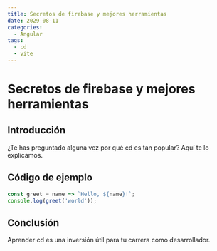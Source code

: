 ```yaml
---
title: Secretos de firebase y mejores herramientas
date: 2029-08-11
categories:
  - Angular
tags:
  - cd
  - vite
---
```


# Secretos de firebase y mejores herramientas

## Introducción

¿Te has preguntado alguna vez por qué cd es tan popular? Aquí te lo explicamos.

## Código de ejemplo

```javascript
const greet = name => `Hello, ${name}!`;
console.log(greet('world'));
```

## Conclusión

Aprender cd es una inversión útil para tu carrera como desarrollador.